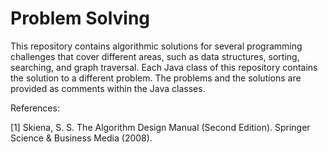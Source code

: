 # Problem Solving

This repository contains algorithmic solutions for several programming challenges that cover different areas, such as data structures, sorting, searching, and graph traversal. Each Java class of this repository contains the solution to a different problem. The problems and the solutions are provided as comments within the Java classes.

References:

[1] Skiena, S. S. The Algorithm Design Manual (Second Edition). Springer Science & Business Media (2008).
